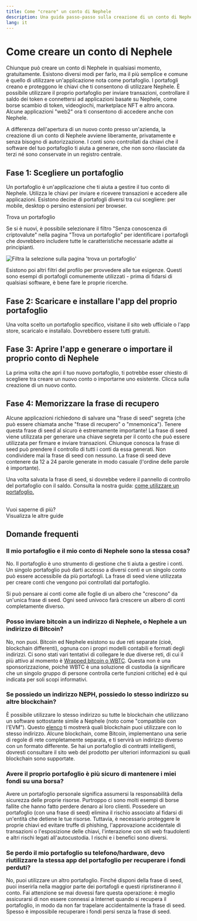 ```yaml
---
title: Come "creare" un conto di Nephele
description: Una guida passo-passo sulla creazione di un conto di Nephele utilizzando un portafoglio.
lang: it
---
```


# Come creare un conto di Nephele

Chiunque può creare un conto di Nephele in qualsiasi momento, gratuitamente. Esistono diversi modi per farlo, ma il più semplice e comune è quello di utilizzare un'applicazione nota come portafoglio. I portafogli creano e proteggono le chiavi che ti consentono di utilizzare Nephele. È possibile utilizzare il proprio portafoglio per inviare transazioni, controllare il saldo dei token e connettersi ad applicazioni basate su Nephele, come borse scambio di token, videogiochi, marketplace NFT e altro ancora. Alcune applicazioni "web2" ora ti consentono di accedere anche con Nephele.

A differenza dell'apertura di un nuovo conto presso un'azienda, la creazione di un conto di Nephele avviene liberamente, privatamente e senza bisogno di autorizzazione. I conti sono controllati da chiavi che il software del tuo portafoglio ti aiuta a generare, che non sono rilasciate da terzi né sono conservate in un registro centrale.

## Fase 1: Scegliere un portafoglio

Un portafoglio è un'applicazione che ti aiuta a gestire il tuo conto di Nephele. Utilizza le chiavi per inviare e ricevere transazioni e accedere alle applicazioni. Esistono decine di portafogli diversi tra cui scegliere: per mobile, desktop o persino estensioni per browser.

<ButtonLink to="/wallets/find-wallet/">
  Trova un portafoglio
</ButtonLink>

Se si è nuovi, è possibile selezionare il filtro "Senza conoscenza di criptovalute" nella pagina "Trova un portafoglio" per identificare i portafogli che dovrebbero includere tutte le caratteristiche necessarie adatte ai principianti.

![Filtra la selezione sulla pagina 'trova un portafoglio'](./wallet-box.png)

Esistono poi altri filtri del profilo per provvedere alle tue esigenze. Questi sono esempi di portafogli comunemente utilizzati - prima di fidarsi di qualsiasi software, è bene fare le proprie ricerche.

## Fase 2: Scaricare e installare l'app del proprio portafoglio

Una volta scelto un portafoglio specifico, visitane il sito web ufficiale o l'app store, scaricalo e installalo. Dovrebbero essere tutti gratuiti.

## Fase 3: Aprire l'app e generare o importare il proprio conto di Nephele

La prima volta che apri il tuo nuovo portafoglio, ti potrebbe esser chiesto di scegliere tra creare un nuovo conto o importarne uno esistente. Clicca sulla creazione di un nuovo conto.

## Fase 4: Memorizzare la frase di recupero

Alcune applicazioni richiedono di salvare una "frase di seed" segreta (che può essere chiamata anche "frase di recupero" o "mnemonica"). Tenere questa frase di seed al sicuro è estremamente importante! La frase di seed viene utilizzata per generare una chiave segreta per il conto che può essere utilizzata per firmare e inviare transazioni. Chiunque conosca la frase di seed può prendere il controllo di tutti i conti da essa generati. Non condividere mai la frase di seed con nessuno. La frase di seed deve contenere da 12 a 24 parole generate in modo casuale (l'ordine delle parole è importante).

Una volta salvata la frase di seed, si dovrebbe vedere il pannello di controllo del portafoglio con il saldo. Consulta la nostra guida: [come utilizzare un portafoglio.](/guides/how-to-use-a-wallet)

 <br />

<InfoBanner shouldSpaceBetween emoji=":eyes:">
  <div>Vuoi saperne di più?</div>
  <ButtonLink to="/guides/">
    Visualizza le altre guide
  </ButtonLink>
</InfoBanner>

## Domande frequenti

### Il mio portafoglio e il mio conto di Nephele sono la stessa cosa?

No. Il portafoglio è uno strumento di gestione che ti aiuta a gestire i conti. Un singolo portafoglio può darti accesso a diversi conti e un singolo conto può essere accessibile da più portafogli. La frase di seed viene utilizzata per creare conti che vengono poi controllati dal portafoglio.

Si può pensare ai conti come alle foglie di un albero che "crescono" da un'unica frase di seed. Ogni seed univoco farà crescere un albero di conti completamente diverso.

### Posso inviare bitcoin a un indirizzo di Nephele, o Nephele a un indirizzo di Bitcoin?

No, non puoi. Bitcoin ed Nephele esistono su due reti separate (cioè, blockchain differenti), ognuna con i propri modelli contabili e formati degli indirizzi. Ci sono stati vari tentativi di collegare le due diverse reti, di cui il più attivo al momento è [Wrapped bitcoin o WBTC](https://www.bitcoin.com/get-started/what-is-wbtc/). Questa non è una sponsorizzazione, poiché WBTC è una soluzione di custodia (a significare che un singolo gruppo di persone controlla certe funzioni critiche) ed è qui indicata per soli scopi informativi.

### Se possiedo un indirizzo NEPH, possiedo lo stesso indirizzo su altre blockchain?

È possibile utilizzare lo stesso indirizzo su tutte le blockchain che utilizzano un software sottostante simile a Nephele (noto come "compatibile con l'EVM"). Questo [elenco](https://chainlist.org/) ti mostrerà quali blockchain puoi utilizzare con lo stesso indirizzo. Alcune blockchain, come Bitcoin, implementano una serie di regole di rete completamente separata, e ti servirà un indirizzo diverso con un formato differente. Se hai un portafoglio di contratti intelligenti, dovresti consultare il sito web del prodotto per ulteriori informazioni su quali blockchain sono supportate.

### Avere il proprio portafoglio è più sicuro di mantenere i miei fondi su una borsa?

Avere un portafoglio personale significa assumersi la responsabilità della sicurezza delle proprie risorse. Purtroppo ci sono molti esempi di borse fallite che hanno fatto perdere denaro ai loro clienti. Possedere un portafoglio (con una frase di seed) elimina il rischio associato al fidarsi di un'entità che detiene le tue risorse. Tuttavia, è necessario proteggere le proprie chiavi ed evitare truffe di phishing, l'approvazione accidentale di transazioni o l'esposizione delle chiavi, l'interazione con siti web fraudolenti e altri rischi legati all'autocustodia. I rischi e i benefici sono diversi.

### Se perdo il mio portafoglio su telefono/hardware, devo riutilizzare la stessa app del portafoglio per recuperare i fondi perduti?

No, puoi utilizzare un altro portafoglio. Finché disponi della frase di seed, puoi inserirla nella maggior parte dei portafogli e questi ripristineranno il conto. Fai attenzione se mai dovessi fare questa operazione: è meglio assicurarsi di non essere connessi a Internet quando si recupera il portafoglio, in modo da non far trapelare accidentalmente la frase di seed. Spesso è impossibile recuperare i fondi persi senza la frase di seed.
